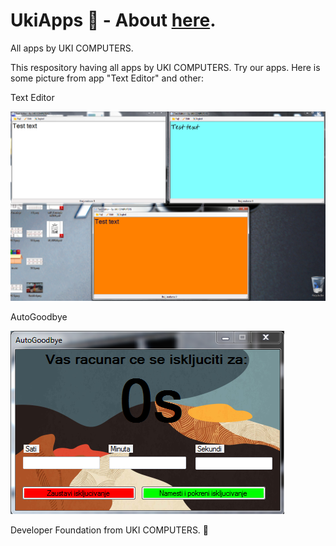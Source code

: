 # UkiApps :slightly_smiling_face:   -        About [here](https://uki-computers.github.io/web).
All apps by UKI COMPUTERS.

This respository having all apps by UKI COMPUTERS. Try our apps. Here is some picture from app "Text Editor" and other:

Text Editor


![txt](/app-images/ot.png)


AutoGoodbye


![txt](/app-images/Capture.PNG)


Developer Foundation from UKI COMPUTERS. :slightly_smiling_face:
